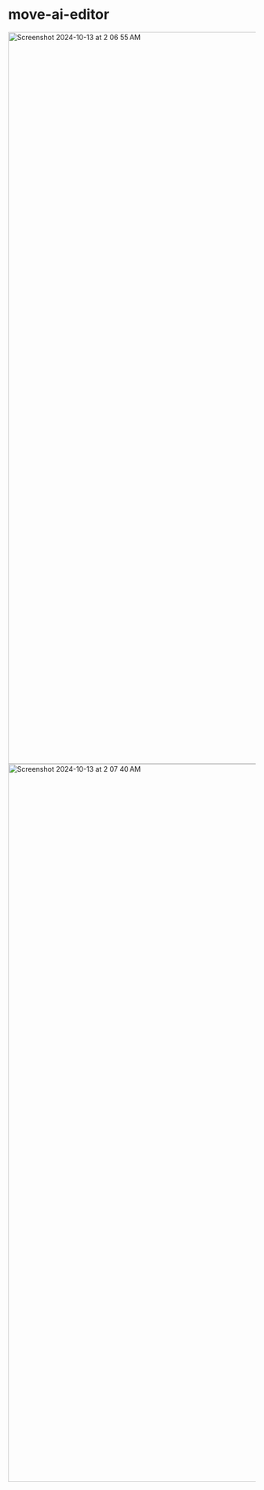 # move-ai-editor
<img width="1490" alt="Screenshot 2024-10-13 at 2 06 55 AM" src="https://github.com/user-attachments/assets/87d84c2c-ab17-4e34-b1e4-93d612f585e4">
<img width="1462" alt="Screenshot 2024-10-13 at 2 07 40 AM" src="https://github.com/user-attachments/assets/89c7eeba-efd9-4104-b0c4-3113647831fe">
